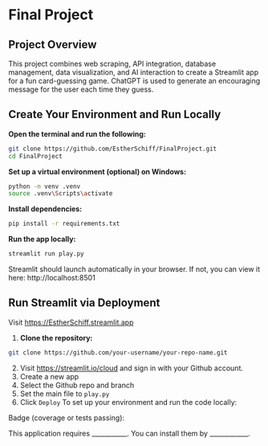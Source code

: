 # Final Project

## Project Overview
This project combines web scraping, API integration, database management, data visualization, and AI interaction to create a Streamlit app for a fun card-guessing game. ChatGPT is used to generate an encouraging message for the user each time they guess. 


## Create Your Environment and Run Locally
**Open the terminal and run the following:**
```bash
git clone https://github.com/EstherSchiff/FinalProject.git
cd FinalProject
```
**Set up a virtual environment (optional) on Windows:**
```bash
python -m venv .venv
source .venv\Scripts\activate
```
**Install dependencies:**
```bash
pip install -r requirements.txt
```
**Run the app locally:**
```bash
streamlit run play.py
```
Streamlit should launch automatically in your browser. If not, you can view it here: http://localhost:8501


## Run Streamlit via Deployment
Visit https://EstherSchiff.streamlit.app
1. **Clone the repository:**
```bash
git clone https://github.com/your-username/your-repo-name.git
```
2. Visit https://streamlit.io/cloud and sign in with your Github account.
3. Create a new app
4. Select the Github repo and branch
5. Set the main file to ```play.py```
6. Click ```Deploy```
To set up your environment and run the code locally:

Badge (coverage or tests passing):

This application requires ___________. You can install them by ____________.